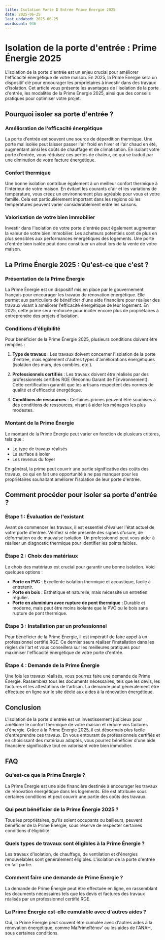 ```yaml
---
title: Isolation Porte D Entrée Prime Énergie 2025
date: 2025-06-25
last_updated: 2025-06-25
wordcount: 946
---
```


# Isolation de la porte d'entrée : Prime Énergie 2025

L'isolation de la porte d'entrée est un enjeu crucial pour améliorer l'efficacité énergétique de votre maison. En 2025, la Prime Énergie sera un dispositif clé pour encourager les propriétaires à investir dans des travaux d'isolation. Cet article vous présente les avantages de l'isolation de la porte d'entrée, les modalités de la Prime Énergie 2025, ainsi que des conseils pratiques pour optimiser votre projet.

## Pourquoi isoler sa porte d'entrée ?

### Amélioration de l'efficacité énergétique

La porte d'entrée est souvent une source de déperdition thermique. Une porte mal isolée peut laisser passer l'air froid en hiver et l'air chaud en été, augmentant ainsi les coûts de chauffage et de climatisation. En isolant votre porte d'entrée, vous réduisez ces pertes de chaleur, ce qui se traduit par une diminution de votre facture énergétique.

### Confort thermique

Une bonne isolation contribue également à un meilleur confort thermique à l'intérieur de votre maison. En évitant les courants d'air et les variations de température, vous créez un environnement plus agréable pour vous et votre famille. Cela est particulièrement important dans les régions où les températures peuvent varier considérablement entre les saisons.

### Valorisation de votre bien immobilier

Investir dans l'isolation de votre porte d'entrée peut également augmenter la valeur de votre bien immobilier. Les acheteurs potentiels sont de plus en plus sensibles aux performances énergétiques des logements. Une porte d'entrée bien isolée peut donc constituer un atout lors de la vente de votre maison.

## La Prime Énergie 2025 : Qu'est-ce que c'est ?

### Présentation de la Prime Énergie

La Prime Énergie est un dispositif mis en place par le gouvernement français pour encourager les travaux de rénovation énergétique. Elle permet aux particuliers de bénéficier d'une aide financière pour réaliser des travaux visant à améliorer l'efficacité énergétique de leur logement. En 2025, cette prime sera renforcée pour inciter encore plus de propriétaires à entreprendre des projets d'isolation.

### Conditions d'éligibilité

Pour bénéficier de la Prime Énergie 2025, plusieurs conditions doivent être remplies :

1. **Type de travaux** : Les travaux doivent concerner l'isolation de la porte d'entrée, mais également d'autres types d'améliorations énergétiques (isolation des murs, des combles, etc.).
   
2. **Professionnels certifiés** : Les travaux doivent être réalisés par des professionnels certifiés RGE (Reconnu Garant de l'Environnement). Cette certification garantit que les artisans respectent des normes de qualité et d'efficacité énergétique.

3. **Conditions de ressources** : Certaines primes peuvent être soumises à des conditions de ressources, visant à aider les ménages les plus modestes.

### Montant de la Prime Énergie

Le montant de la Prime Énergie peut varier en fonction de plusieurs critères, tels que :

- Le type de travaux réalisés
- La surface à isoler
- Les revenus du foyer

En général, la prime peut couvrir une partie significative des coûts des travaux, ce qui en fait une opportunité à ne pas manquer pour les propriétaires souhaitant améliorer l'isolation de leur porte d'entrée.

## Comment procéder pour isoler sa porte d'entrée ?

### Étape 1 : Évaluation de l'existant

Avant de commencer les travaux, il est essentiel d'évaluer l'état actuel de votre porte d'entrée. Vérifiez si elle présente des signes d'usure, de déformation ou de mauvaise isolation. Un professionnel peut vous aider à réaliser un diagnostic thermique pour identifier les points faibles.

### Étape 2 : Choix des matériaux

Le choix des matériaux est crucial pour garantir une bonne isolation. Voici quelques options :

- **Porte en PVC** : Excellente isolation thermique et acoustique, facile à entretenir.
- **Porte en bois** : Esthétique et naturelle, mais nécessite un entretien régulier.
- **Porte en aluminium avec rupture de pont thermique** : Durable et moderne, mais peut être moins isolante que le PVC ou le bois sans rupture de pont thermique.

### Étape 3 : Installation par un professionnel

Pour bénéficier de la Prime Énergie, il est impératif de faire appel à un professionnel certifié RGE. Ce dernier saura réaliser l'installation dans les règles de l'art et vous conseillera sur les meilleures pratiques pour maximiser l'efficacité énergétique de votre porte d'entrée.

### Étape 4 : Demande de la Prime Énergie

Une fois les travaux réalisés, vous pourrez faire une demande de Prime Énergie. Rassemblez tous les documents nécessaires, tels que les devis, les factures et les attestations de l'artisan. La demande peut généralement être effectuée en ligne sur le site dédié aux aides à la rénovation énergétique.

## Conclusion

L'isolation de la porte d'entrée est un investissement judicieux pour améliorer le confort thermique de votre maison et réduire vos factures d'énergie. Grâce à la Prime Énergie 2025, il est désormais plus facile d'entreprendre ces travaux. En vous entourant de professionnels certifiés et en choisissant des matériaux adaptés, vous pourrez bénéficier d'une aide financière significative tout en valorisant votre bien immobilier.

## FAQ

### Qu'est-ce que la Prime Énergie ?

La Prime Énergie est une aide financière destinée à encourager les travaux de rénovation énergétique dans les logements. Elle est attribuée sous certaines conditions et peut couvrir une partie des coûts des travaux.

### Qui peut bénéficier de la Prime Énergie 2025 ?

Tous les propriétaires, qu'ils soient occupants ou bailleurs, peuvent bénéficier de la Prime Énergie, sous réserve de respecter certaines conditions d'éligibilité.

### Quels types de travaux sont éligibles à la Prime Énergie ?

Les travaux d'isolation, de chauffage, de ventilation et d'énergies renouvelables sont généralement éligibles. L'isolation de la porte d'entrée en fait partie.

### Comment faire une demande de Prime Énergie ?

La demande de Prime Énergie peut être effectuée en ligne, en rassemblant les documents nécessaires tels que les devis et factures des travaux réalisés par un professionnel certifié RGE.

### La Prime Énergie est-elle cumulable avec d'autres aides ?

Oui, la Prime Énergie peut souvent être cumulée avec d'autres aides à la rénovation énergétique, comme MaPrimeRénov' ou les aides de l'ANAH, sous certaines conditions.